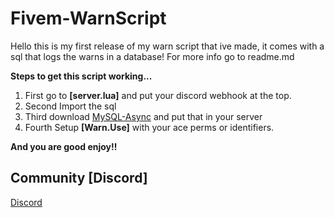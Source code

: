 # Fivem-WarnScript
Hello this is my first release of my warn script that ive made, it comes with a sql that logs the warns in a database! For more info go to readme.md

**Steps to get this script working...**

1. First go to **[server.lua]** and put your discord webhook at the top.
2. Second Import the sql
3. Third download [MySQL-Async](https://github.com/brouznouf/fivem-mysql-async) and put that in your server
4. Fourth Setup **[Warn.Use]** with your ace perms or identifiers.

**And you are good enjoy!!**

## Community [Discord]
[Discord](https://discord.com/invite/t3HbpbbPsH)

